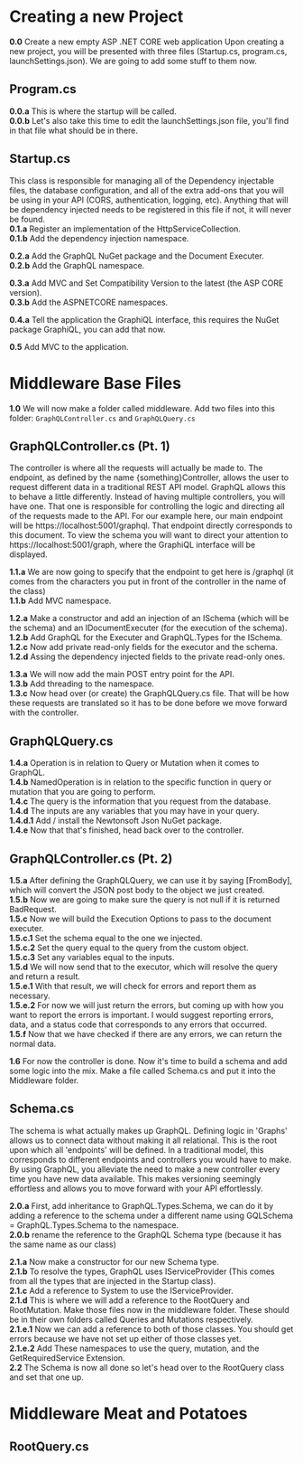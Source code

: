 # Creating a new Project
**0.0** Create a new empty ASP .NET CORE web application
Upon creating a new project, you will be presented with three files (Startup.cs, program.cs, launchSettings.json).  We are going to add some stuff to them now.

## Program.cs
**0.0.a** This is where the startup will be called. <br>
**0.0.b** Let's also take this time to edit the launchSettings.json file, you'll find in that file what should be in there.

## Startup.cs
 This class is responsible for managing all of the Dependency injectable files,
 the database configuration, and all of the extra add-ons that you will be using in your API (CORS, authentication, logging, etc).  Anything that will be dependency injected needs to be registered in this file if not, it will never be found.  <br>
**0.1.a** Register an implementation of the HttpServiceCollection.<br>
**0.1.b** Add the dependency injection namespace.<br>

**0.2.a** Add the GraphQL NuGet package and the Document Executer.<br>
**0.2.b** Add the GraphQL namespace.<br>

**0.3.a** Add MVC and Set Compatibility Version to the latest (the ASP CORE version).<br>
**0.3.b** Add the ASPNETCORE namespaces.<br>

**0.4.a** Tell the application the GraphiQL interface, this requires the NuGet package GraphiQL, you can add that now.<br>

**0.5** Add MVC to the application.<br>

# Middleware Base Files
**1.0** We will now make a folder called middleware.  Add two files into this folder: ```GraphQLController.cs``` and ```GraphQLQuery.cs```

## GraphQLController.cs (Pt. 1)
The controller is where all the requests will actually be made to.  The endpoint, as defined by the name {something}Controller, allows the user to request different data in a traditional REST API model.  GraphQL allows this to behave a little differently.  Instead of having multiple controllers, you will have one. That one is responsible for controlling the logic and directing all of the requests made to the API.  For our example here, our main endpoint will be https://localhost:5001/graphql. That endpoint directly corresponds to this document. To view the schema you will want to direct your attention to https://localhost:5001/graph, where the GraphiQL interface will be displayed. 

**1.1.a** We are now going to specify that the endpoint to get here is /graphql (it comes from the characters you put in front of the controller in the name of the class)<br>
**1.1.b** Add MVC namespace.<br>

**1.2.a** Make a constructor and add an injection of an ISchema (which will be the schema) and an IDocumentExecuter (for the execution of the schema).<br>
**1.2.b** Add GraphQL for the Executer and GraphQL.Types for the ISchema.<br>
**1.2.c** Now add private read-only fields for the executor and the schema.<br>
**1.2.d** Assing the dependency injected fields to the private read-only ones.<br>

**1.3.a** We will now add the main POST entry point for the API.<br>
**1.3.b** Add threading to the namespace.<br>
**1.3.c** Now head over (or create) the GraphQLQuery.cs file.  That will be how these requests are translated so it has to be done before we move forward with the controller.<br>

## GraphQLQuery.cs
**1.4.a** Operation is in relation to Query or Mutation when it comes to GraphQL.<br>
**1.4.b** NamedOperation is in relation to the specific function in query or mutation that you are going to perform.<br>
**1.4.c** The query is the information that you request from the database.<br>
**1.4.d** The inputs are any variables that you may have in your query.<br>
**1.4.d.1** Add / install the Newtonsoft Json NuGet package.<br>
**1.4.e** Now that that's finished, head back over to the controller.<br>

## GraphQLController.cs (Pt. 2)
**1.5.a** After defining the GraphQLQuery, we can use it by saying [FromBody], which will convert the JSON post body to the object we just created.<br>
**1.5.b** Now we are going to make sure the query is not null if it is returned BadRequest.<br>
**1.5.c** Now we will build the Execution Options to pass to the document executer.<br>
**1.5.c.1** Set the schema equal to the one we injected.<br>
**1.5.c.2** Set the query equal to the query from the custom object.<br>
**1.5.c.3** Set any variables equal to the inputs.<br>
**1.5.d** We will now send that to the executor, which will resolve the query and return a result.<br>
**1.5.e.1** With that result, we will check for errors and report them as necessary.<br>
**1.5.e.2** For now we will just return the errors, but coming up with how you want to report the errors is important. I would suggest reporting errors, data, and a status code that corresponds to any errors that occurred.<br>
**1.5.f** Now that we have checked if there are any errors, we can return the normal data.<br>

**1.6** For now the controller is done.  Now it's time to build a schema and add some logic into the mix. Make a file called Schema.cs and put it into the Middleware folder.<br>

## Schema.cs 
The schema is what actually makes up GraphQL.  Defining logic in 'Graphs' allows us to connect data without making it all relational. This is the root upon which all 'endpoints' will be defined.  In a traditional model, this corresponds to different endpoints and controllers you would have to make.  By using GraphQL, you alleviate the need to make a new controller every time you have new data available.  This makes versioning seemingly effortless and allows you to move forward with your API effortlessly.

**2.0.a** First, add inheritance to GraphQL.Types.Schema, we can do it by adding a reference to the schema under a different name using GQLSchema = GraphQL.Types.Schema to the namespace.<br>
**2.0.b** rename the reference to the GraphQL Schema type (because it has the same name as our class)<br>

**2.1.a** Now make a constructor for our new Schema type.<br>
**2.1.b** To resolve the types, GraphQL uses IServiceProvider (This comes from all the types that are injected in the Startup class).<br>
**2.1.c** Add a reference to System to use the IServiceProvider.<br>
**2.1.d** This is where we will add a reference to the RootQuery and RootMutation.  Make those files now in the middleware folder.  These should be in their own folders called Queries and Mutations respectively.<br>
**2.1.e.1** Now we can add a reference to both of those classes.  You should get errors because we have not set up either of those classes yet.  <br>
**2.1.e.2** Add These namespaces to use the query, mutation, and the GetRequiredService Extension. <br>
**2.2** The Schema is now all done so let's head over to the RootQuery class and set that one up.<br>

# Middleware Meat and Potatoes
## RootQuery.cs















